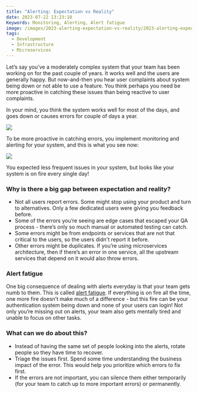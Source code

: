 ```yaml
---
title: "Alerting: Expectation vs Reality"
date: 2023-07-22 13:23:10
Keywords: Monitoring, Alerting, Alert fatigue
image: /images/2023-alerting-expectation-vs-reality/2023-alerting-expectation-vs-reality.png
tags:
  - Development
  - Infrastructure
  - Microservices
---
```


Let’s say you’ve a moderately complex system that your team has been working on for the past couple of years. It works well and the users are generally happy. But now-and-then you hear user complaints about system being down or not able to use a feature. You think perhaps you need be more proactive in catching these issues than being reactive to user complaints.

In your mind, you think the system works well for most of the days, and goes down or causes errors for couple of days a year.

![](/images/2023-alerting-expectation-vs-reality/2023-alerting-expectation-vs-reality-01.png)

To be more proactive in catching errors, you implement monitoring and alerting for your system, and this is what you see now:

![](/images/2023-alerting-expectation-vs-reality/2023-alerting-expectation-vs-reality-02.png)

You expected less frequent issues in your system, but looks like your system is on fire every single day!

### Why is there a big gap between expectation and reality?

- Not all users report errors. Some might stop using your product and turn to alternatives. Only a few dedicated users were giving you feedback before.
- Some of the errors you’re seeing are edge cases that escaped your QA process - there’s only so much manual or automated testing can catch.
- Some errors might be from endpoints or services that are not that critical to the users, so the users didn't report it before.
- Other errors might be duplicates. If you’re using microservices architecture, then if there’s an error in one service, all the upstream services that depend on it would also throw errors.

### Alert fatigue

One big consequence of dealing with alerts everyday is that your team gets numb to them. This is called [alert fatigue](https://en.wikipedia.org/wiki/Alarm_fatigue). If everything is on fire all the time, one more fire doesn’t make much of a difference - but this fire can be your authentication system being down and none of your users can login! Not only you’re missing out on alerts, your team also gets mentally tired and unable to focus on other tasks.

### What can we do about this?

- Instead of having the same set of people looking into the alerts, rotate people so they have time to recover.
- Triage the issues first. Spend some time understanding the business impact of the error. This would help you prioritize which errors to fix first.
- If the errors are not important, you can silence them either temporarily (for your team to catch up to more important errors) or permanently.
